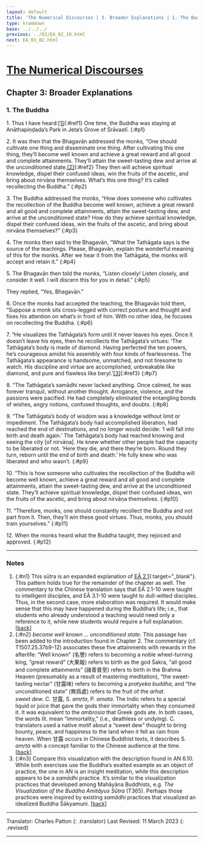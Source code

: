 ```yaml
---
layout: default
title: 'The Numerical Discourses | 3. Broader Explanations | 1. The Buddha'
type: kramdown
base: ../../../
previous: ../02/EA_02_10.html
next: EA_03_02.html
---
```


# [The Numerical Discourses](../index.html)
## Chapter 3: Broader Explanations
### 1. The Buddha

1\. Thus I have heard:[\[1\]](#n1){:#ref1} One time, the Buddha was staying at Anāthapiṇḍada’s Park in Jeta’s Grove of Śrāvastī.
{:#p1}

2\. It was then that the Bhagavān addressed the monks, “One should cultivate one thing and disseminate one thing. After cultivating this one thing, they’ll become well known and achieve a great reward and all good and complete attainments. They’ll attain the sweet-tasting dew and arrive at the unconditioned state.[\[2\]](#n2){:#ref2} They then will achieve spiritual knowledge, dispel their confused ideas, win the fruits of the ascetic, and bring about nirvāṇa themselves. What’s this one thing? It’s called recollecting the Buddha.”
{:#p2}

3\. The Buddha addressed the monks, “How does someone who cultivates the recollection of the Buddha become well known, achieve a great reward and all good and complete attainments, attain the sweet-tasting dew, and arrive at the unconditioned state? How do they achieve spiritual knowledge, dispel their confused ideas, win the fruits of the ascetic, and bring about nirvāṇa themselves?”
{:#p3}

4\. The monks then said to the Bhagavān, “What the Tathāgata says is the source of the teachings. Please, Bhagavān, explain the wonderful meaning of this for the monks. After we hear it from the Tathāgata, the monks will accept and retain it.”
{:#p4}

5\. The Bhagavān then told the monks, “Listen closely! Listen closely, and consider it well. I will discern this for you in detail.”
{:#p5}

They replied, “Yes, Bhagavān.”

6\. Once the monks had accepted the teaching, the Bhagavān told them, “Suppose a monk sits cross-legged with correct posture and thought and fixes his attention on what’s in front of him. With no other idea, he focuses on recollecting the Buddha.
{:#p6}

7\. “He visualizes the Tathāgata’s form until it never leaves his eyes. Once it doesn’t leave his eyes, then he recollects the Tathāgata’s virtues: ‘The Tathāgata’s body is made of diamond. Having perfected the ten powers, he’s courageous amidst his assembly with four kinds of fearlessness. The Tathāgata’s appearance is handsome, unmatched, and not tiresome to watch. His discipline and virtue are accomplished, unbreakable like diamond, and pure and flawless like beryl.’[\[3\]](#n3){:#ref3}
{:#p7}

8\. “The Tathāgata’s samādhi never lacked anything. Once calmed, he was forever tranquil, without another thought. Arrogance, violence, and the passions were pacified. He had completely eliminated the entangling bonds of wishes, angry notions, confused thoughts, and doubts.
{:#p8}

9\. “The Tathāgata’s body of wisdom was a knowledge without limit or impediment. The Tathāgata’s body had accomplished liberation, had reached the end of destinations, and no longer would decide: ‘I will fall into birth and death again.’ The Tathāgata’s body had reached knowing and seeing the city [of nirvāṇa]. He knew whether other people had the capacity to be liberated or not. ‘Here they die, and there they’re born. Round they turn, reborn until the end of birth and death.’ He fully knew who was liberated and who wasn’t.
{:#p9}

10\. “This is how someone who cultivates the recollection of the Buddha will become well known, achieve a great reward and all good and complete attainments, attain the sweet-tasting dew, and arrive at the unconditioned state. They’ll achieve spiritual knowledge, dispel their confused ideas, win the fruits of the ascetic, and bring about nirvāṇa themselves.
{:#p10}

11\. “Therefore, monks, one should constantly recollect the Buddha and not part from it. Then, they’ll win these good virtues. Thus, monks, you should train yourselves.”
{:#p11}

12\. When the monks heard what the Buddha taught, they rejoiced and approved.
{:#p12}

---

### Notes

1. {:#n1} This sūtra is an expanded explanation of [EĀ 2.1](){:target="_blank"}. This pattern holds true for the remainder of the chapter as well. The commentary to the Chinese translation says that EĀ 2.1-10 were taught to intelligent disciples, and EĀ 3.1-10 were taught to dull-witted disciples. Thus, in the second case, more elaboration was required. It would make sense that this may have happened during the Buddha’s life; i.e., that students who already understood a teaching would need only a reference to it, while new students would require a full explanation. [\[back\]](#ref1)
2. {:#n2} *become well known … unconditioned state.* This passage has been added to the introduction found in Chapter 2. The commentary (cf. T1507.25.37b9-12) associates these five attainments with rewards in the afterlife: “Well known” (名譽) refers to becoming a noble wheel-turning king, “great reward” (大果報) refers to birth as the god Śakra, “all good and complete attainments” (諸善普至) refers to birth in the Brahma Heaven (presumably as a result of mastering meditation), “the sweet-tasting nectar” (甘露味) refers to becoming a *pratyeka buddha*, and “the unconditioned state” (無爲處) refers to the fruit of the *arhat*.\
*sweet dew*. C. 甘露, S. *amṛta*, P. *amata*. The Indic refers to a special liquid or juice that gave the gods their immortality when they consumed it. It was equivalent to the *ambrosia* that Greek gods ate. In both cases, the words lit. mean “immortality,” (i.e., deathless or undying). C. translators used a native motif about a “sweet dew” thought to bring bounty, peace, and happiness to the land when it fell as rain from heaven. When 甘露 occurs in Chinese Buddhist texts, it describes S. *amṛta* with a concept familiar to the Chinese audience at the time. [\[back\]](#ref2)
3. {:#n3} Compare this visualization with the description found in AN 6.10. While both exercises use the Buddha’s exalted example as an object of practice, the one in AN is an insight meditation, while this description appears to be a *samādhi* practice. It’s similar to the visualization practices that developed among Mahāyāna Buddhists, e.g. *The Visualization of the Buddha Amitāyus Sūtra* (T365). Perhaps those practices were inspired by existing *samādhi* practices that visualized an idealized Buddha Śākyamuni. [\[back\]](#ref3)

---

Translator: Charles Patton
{: .translator}
Last Revised: 11 March 2023
{: .revised}

---